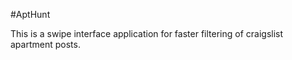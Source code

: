 #AptHunt

This is a swipe interface application for faster filtering of craigslist apartment posts. 
